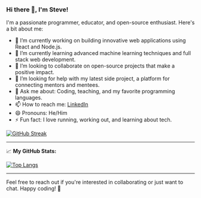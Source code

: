 ### Hi there 👋, I'm Steve!

I'm a passionate programmer, educator, and open-source enthusiast. Here's a bit about me:

- 🔭 I’m currently working on building innovative web applications using React and Node.js.
- 🌱 I’m currently learning advanced machine learning techniques and full stack web development.
- 👯 I’m looking to collaborate on open-source projects that make a positive impact.
- 🤔 I’m looking for help with my latest side project, a platform for connecting mentors and mentees.
- 💬 Ask me about: Coding, teaching, and my favorite programming languages.
- 📫 How to reach me: [LinkedIn](https://www.linkedin.com/in/balaliss/) 
- 😄 Pronouns: He/Him 
- ⚡ Fun fact: I love running, working out, and learning about tech.

[![GitHub Streak](https://streak-stats.demolab.com?user=balaliss&theme=burnt-neon)](https://git.io/streak-stats)

---

📈 **My GitHub Stats:**

[![Top Langs](https://github-readme-stats.vercel.app/api/top-langs/?username=balaliss&layout=compact)](https://github.com/balaliss/github-readme-stats)


---

Feel free to reach out if you're interested in collaborating or just want to chat. Happy coding! 🚀
